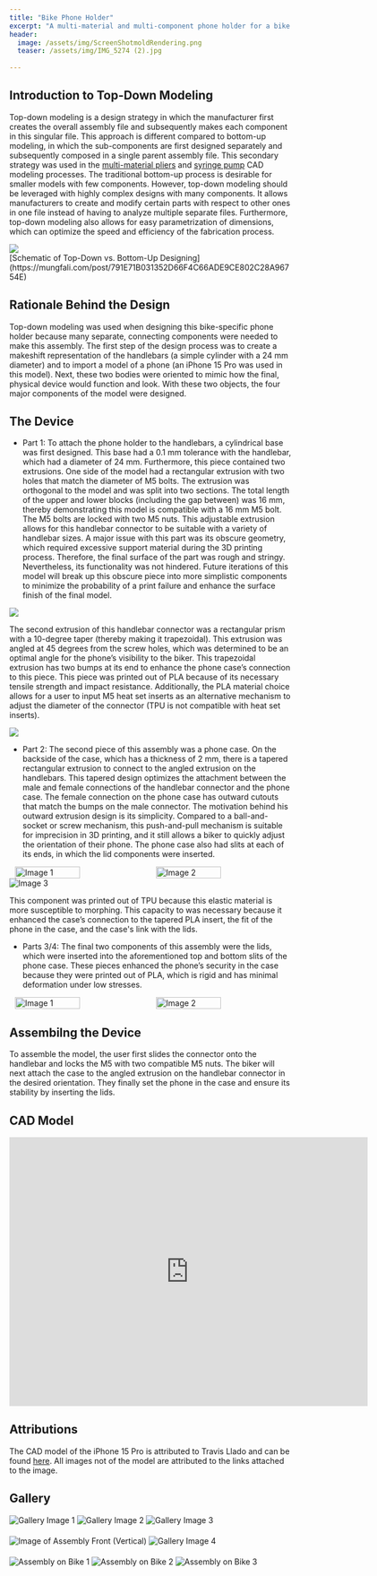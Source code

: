 ```yaml
---
title: "Bike Phone Holder"
excerpt: "A multi-material and multi-component phone holder for a bike with a handlebar diameter ranging from 23 to 25 mm."
header:
  image: /assets/img/ScreenShotmoldRendering.png
  teaser: /assets/img/IMG_5274 (2).jpg
   
---
```


## Introduction to Top-Down Modeling

Top-down modeling is a design strategy in which the manufacturer first creates the overall assembly file and subsequently makes each component in this singular file. This approach is different compared to bottom-up modeling, in which the sub-components are first designed separately and subsequently composed in a single parent assembly file. This secondary strategy was used in the [multi-material pliers](https://charlesfrech.github.io/portfolio/MultiMaterialPliers/) and [syringe pump](https://charlesfrech.github.io/portfolio/SyringePump/) CAD modeling processes. The traditional bottom-up process is desirable for smaller models with few components. However, top-down modeling should be leveraged with highly complex designs with many components. It allows manufacturers to create and modify certain parts with respect to other ones in one file instead of having to analyze multiple separate files. Furthermore, top-down modeling also allows for easy parametrization of dimensions, which can optimize the speed and efficiency of the fabrication process.

<img src="/assets/img/TopdownSchematic.png" style="display:flex; margin:auto;">
<span class="image-title">[Schematic of Top-Down vs. Bottom-Up Designing](https://mungfali.com/post/791E71B031352D66F4C66ADE9CE802C28A96754E)</span>

## Rationale Behind the Design

Top-down modeling was used when designing this bike-specific phone holder because many separate, connecting components were needed to make this assembly. The first step of the design process was to create a makeshift representation of the handlebars (a simple cylinder with a 24 mm diameter) and to import a model of a phone (an iPhone 15 Pro was used in this model). Next, these two bodies were oriented to mimic how the final, physical device would function and look. With these two objects, the four major components of the model were designed.  

## The Device

* Part 1: To attach the phone holder to the handlebars, a cylindrical base was first designed. This base had a 0.1 mm tolerance with the handlebar, which had a diameter of 24 mm. Furthermore, this piece contained two extrusions. One side of the model had a rectangular extrusion with two holes that match the diameter of M5 bolts. The extrusion was orthogonal to the model and was split into two sections. The total length of the upper and lower blocks (including the gap between) was 16 mm, thereby demonstrating this model is compatible with a 16 mm M5 bolt. The M5 bolts are locked with two M5 nuts. This adjustable extrusion allows for this handlebar connector to be suitable with a variety of handlebar sizes. A major issue with this part was its obscure geometry, which required excessive support material during the 3D printing process. Therefore, the final surface of the part was rough and stringy. Nevertheless, its functionality was not hindered. Future iterations of this model will break up this obscure piece into more simplistic components to minimize the probability of a print failure and enhance the surface finish of the final model.
<img src="/assets/img/HandleBarSideProfile.png" style="display:flex; margin:auto;">

The second extrusion of this handlebar connector was a rectangular prism with a 10-degree taper (thereby making it trapezoidal). This extrusion was angled at 45 degrees from the screw holes, which was determined to be an optimal angle for the phone’s visibility to the biker. This trapezoidal extrusion has two bumps at its end to enhance the phone case’s connection to this piece. This piece was printed out of PLA because of its necessary tensile strength and impact resistance. Additionally, the PLA material choice allows for a user to input M5 heat set inserts as an alternative mechanism to adjust the diameter of the connector (TPU is not compatible with heat set inserts).

<img src="/assets/img/HandlebarConnectorNubFaceProfile.png" style="display:flex; margin:auto;">

* Part 2: The second piece of this assembly was a phone case. On the backside of the case, which has a thickness of 2 mm, there is a tapered rectangular extrusion to connect to the angled extrusion on the handlebars. This tapered design optimizes the attachment between the male and female connections of the handlebar connector and the phone case. The female connection on the phone case has outward cutouts that match the bumps on the male connector. The motivation behind his outward extrusion design is its simplicity. Compared to a ball-and-socket or screw mechanism, this push-and-pull mechanism is suitable for imprecision in 3D printing, and it still allows a biker to quickly adjust the orientation of their phone. The phone case also had slits at each of its ends, in which the lid components were inserted.

<html lang="en">
<head>
<meta charset="UTF-8">
<meta name="viewport" content="width=device-width, initial-scale=1.0">
<title>Images Side by Side</title>
<style>
    .image-container {
        display: flex;
        justify-content: center;
    }
    .image-container img {
        width: 50%; /* Adjust as needed */
        height: auto;
        margin: 0 10px;
    }
</style>
</head>
<body>

<div class="image-container">
      <img src="/assets/img/LidInsertProfile.png" alt="Image 1">
      <img src="/assets/img/CaseOutsideFaceProfile.png" alt="Image 2">
</div>

</body>
</html>

<img src="/assets/img/CaseSideProfile.png" alt="Image 3" style="display:flex; margin:auto;">

This component was printed out of TPU because this elastic material is more susceptible to morphing. This capacity to was necessary because it enhanced the case’s connection to the tapered PLA insert, the fit of the phone in the case, and the case's link with the lids.

* Parts 3/4: The final two components of this assembly were the lids, which were inserted into the aforementioned top and bottom slits of the phone case. These pieces enhanced the phone’s security in the case because they were printed out of PLA, which is rigid and has minimal deformation under low stresses. 

<html lang="en">
<head>
<meta charset="UTF-8">
<meta name="viewport" content="width=device-width, initial-scale=1.0">
<title>Images Side by Side</title>
<style>
    .image-container {
        display: flex;
        justify-content: center;
    }
    .image-container img {
        width: 50%; /* Adjust as needed */
        height: auto;
        margin: 0 10px;
    }
</style>
</head>
<body>

<div class="image-container">
    <img src="/assets/img/LidsFaceProfile.png" alt="Image 1">
    <img src="/assets/img/LidsOutwardProfile.png" alt="Image 2">
</div>

</body>
</html>

## Assembilng the Device

To assemble the model, the user first slides the connector onto the handlebar and locks the M5 with two compatible M5 nuts. The biker will next attach the case to the angled extrusion on the handlebar connector in the desired orientation. They finally set the phone in the case and ensure its stability by inserting the lids. 

## CAD Model
<iframe src="https://vanderbilt643.autodesk360.com/shares/public/SH512d4QTec90decfa6e40ad6560210ab50b?mode=embed" width="640" height="480" allowfullscreen="true" webkitallowfullscreen="true" mozallowfullscreen="true"  frameborder="0"></iframe>

## Attributions

The CAD model of the iPhone 15 Pro is attributed to Travis Llado and can be found [here](https://grabcad.com/library/iphone-15-pro-1). All images not of the model are attributed to the links attached to the image.

## Gallery

<html lang="en">
<head>
    <meta charset="UTF-8">
    <meta name="viewport" content="width=device-width, initial-scale=1.0">
    <title>Four Images</title>
</head>
<style>
  .container {
    text-align: center;
  }
  img {
      margin-bottom: 20px;
  }
</style>
<body>
    <img src="/assets/img/FullAsseblyUpwardsSide.png" alt="Gallery Image 1" title="Image of Assembly Side (Vertical)">
    <img src="/assets/img/FullAssemblyLandscapeBack.png" alt="Gallery Image 2" title="Image of Assembly Back (Horizontal)">
    <img src="/assets/img/FullAssemblyLandscapeSide.png" alt="Gallery Image 3" title="Image of Assembly Side (Horizontal)">
    <img src="/assets/img/FullyAssemblyUpwardsFront.png" alt="Image of Assembly Front (Vertical)">
    <img src="/assets/img/FullAssemblyUpwardsBack.png" alt="Gallery Image 4" title="Image of Assembly Back (Vertical)">
    <img src="/assets/img/IMG_5277.jpg" alt="Assembly on Bike 1">
    <img src="/assets/img/IMG_5275.jpg" alt="Assembly on Bike 2">
    <img src="/assets/img/IMG_5278.jpg" alt="Assembly on Bike 3">
</body>
</html>
